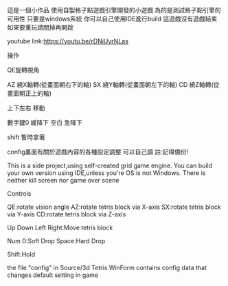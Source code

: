 這是一個小作品 使用自製格子點遊戲引擎開發的小遊戲 為的是測試格子點引擎的可用性
只要是windows系統 你可以自己使用IDE進行build
這遊戲沒有遊戲結束 如果要重玩請關掉再開啟

youtube link:https://youtu.be/rDNiUyrNLas

操作

QE旋轉視角

AZ 繞X軸轉(從畫面朝右下的軸)
SX 繞Y軸轉(從畫面朝左下的軸)
CD 繞Z軸轉(從畫面朝正上的軸)

上下左右 移動

數字鍵0 緩降下
空白 急降下

shift 暫時拿著


config裏面有關於遊戲內容的各種設定調整
可以自己調
註:記得備份!

This is a side project,using self-created grid game engine.
You can build your own version using IDE,unless you're OS is not Windows.
There is neither kill screen nor game over scene

Controls 

QE:rotate vision angle
AZ:rotate tetris block via X-axis
SX:rotate tetris block via Y-axis
CD:rotate tetris block via Z-axis

Up Down Left Right:Move tetris block

Num 0:Soft Drop
Space:Hard Drop

Shift:Hold

the file "config" in Source/3d Tetris.WinForm contains config data that changes default setting in game
